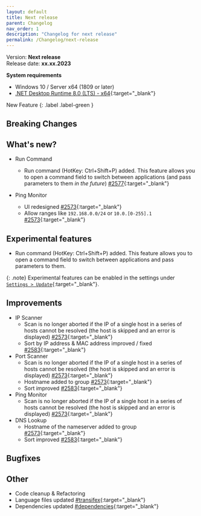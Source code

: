 ```yaml
---
layout: default
title: Next release
parent: Changelog
nav_order: 1
description: "Changelog for next release"
permalink: /Changelog/next-release
---
```


Version: **Next release** <br />
Release date: **xx.xx.2023**

**System requirements**

- Windows 10 / Server x64 (1809 or later)
- [.NET Desktop Runtime 8.0 (LTS) - x64](https://dotnet.microsoft.com/en-us/download/dotnet/8.0/runtime){:target="\_blank"}

New Feature
{: .label .label-green }

## Breaking Changes

## What's new?

- Run Command
  - Run command (HotKey: Ctrl+Shift+P) added. This feature allows you to open a command field to switch between applications (and pass parameters to them _in the future_) [#2577](https://github.com/BornToBeRoot/NETworkManager/pull/2577){:target="\_blank"}

- Ping Monitor
  - UI redesigned [#2573](https://github.com/BornToBeRoot/NETworkManager/pull/2573){:target="\_blank"}
  - Allow ranges like `192.168.0.0/24` or `10.0.[0-255].1` [#2573](https://github.com/BornToBeRoot/NETworkManager/pull/2573){:target="\_blank"}

## Experimental features

- Run command (HotKey: Ctrl+Shift+P) added. This feature allows you to open a command field to switch between applications and pass parameters to them.

{: .note}
Experimental features can be enabled in the settings under [`Settings > Update`](https://borntoberoot.net/NETworkManager/Documentation/Settings/Update#experimental-features){:target="\_blank"}.

## Improvements

- IP Scanner
  - Scan is no longer aborted if the IP of a single host in a series of hosts cannot be resolved (the host is skipped and an error is displayed) [#2573](https://github.com/BornToBeRoot/NETworkManager/pull/2573){:target="\_blank"}
  - Sort by IP address & MAC address improved / fixed [#2583](https://github.com/BornToBeRoot/NETworkManager/pull/2583){:target="\_blank"}
- Port Scanner
  - Scan is no longer aborted if the IP of a single host in a series of hosts cannot be resolved (the host is skipped and an error is displayed) [#2573](https://github.com/BornToBeRoot/NETworkManager/pull/2573){:target="\_blank"}
  - Hostname added to group [#2573](https://github.com/BornToBeRoot/NETworkManager/pull/2573){:target="\_blank"}
  - Sort improved [#2583](https://github.com/BornToBeRoot/NETworkManager/pull/2583){:target="\_blank"}
- Ping Monitor
  - Scan is no longer aborted if the IP of a single host in a series of hosts cannot be resolved (the host is skipped and an error is displayed) [#2573](https://github.com/BornToBeRoot/NETworkManager/pull/2573){:target="\_blank"}
- DNS Lookup
  - Hostname of the nameserver added to group [#2573](https://github.com/BornToBeRoot/NETworkManager/pull/2573){:target="\_blank"}
  - Sort improved [#2583](https://github.com/BornToBeRoot/NETworkManager/pull/2583){:target="\_blank"}

## Bugfixes

## Other

- Code cleanup & Refactoring
- Language files updated [#transifex](https://github.com/BornToBeRoot/NETworkManager/pulls?q=author%3Aapp%2Ftransifex-integration){:target="\_blank"}
- Dependencies updated [#dependencies](https://github.com/BornToBeRoot/NETworkManager/pulls?q=author%3Aapp%2Fdependabot){:target="\_blank"}
